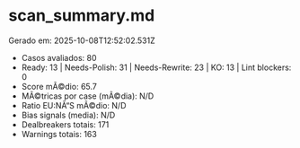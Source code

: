 # scan_summary.md
Gerado em: 2025-10-08T12:52:02.531Z

- Casos avaliados: 80
- Ready: 13 | Needs-Polish: 31 | Needs-Rewrite: 23 | KO: 13 | Lint blockers: 0
- Score mÃ©dio: 65.7
- MÃ©tricas por case (mÃ©dia): N/D
- Ratio EU:NÃ“S mÃ©dio: N/D
- Bias signals (media): N/D
- Dealbreakers totais: 171
- Warnings totais: 163

